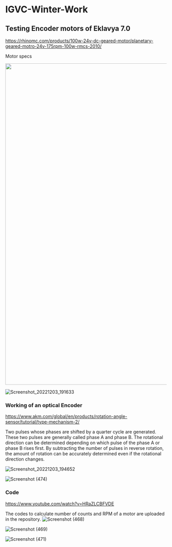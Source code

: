 # IGVC-Winter-Work

## Testing Encoder motors of Eklavya 7.0
https://rhinomc.com/products/100w-24v-dc-geared-motor/planetary-geared-motro-24v-175rpm-100w-rmcs-2010/

Motor specs

<img src="https://user-images.githubusercontent.com/106007058/205484582-2a4d6526-4c55-4a38-8b51-59ea25b1ae2f.png" width="1000" height="1000">

![Screenshot_20221203_191633](https://user-images.githubusercontent.com/106007058/205484591-5317ac5a-f5f4-4f26-8bd8-70e82840ccbf.png)

### Working of an optical Encoder

https://www.akm.com/global/en/products/rotation-angle-sensor/tutorial/type-mechanism-2/

Two pulses whose phases are shifted by a quarter cycle are generated. These two pulses are generally called phase A and phase B. The rotational direction can be determined depending on which pulse of the phase A or phase B rises first. By subtracting the number of pulses in reverse rotation, the amount of rotation can be accurately determined even if the rotational direction changes.

![Screenshot_20221203_194652](https://user-images.githubusercontent.com/106007058/205484658-cc4d6553-4217-47d9-b1be-998600061c36.png)

![Screenshot (474)](https://user-images.githubusercontent.com/106007058/205484785-11c0731f-86f6-4a1a-b220-ee3f278b8f1c.png)

### Code
https://www.youtube.com/watch?v=HRaZLCBFVDE

The codes to calculate number of counts and RPM of a motor are uploaded in the repository.
![Screenshot (468)](https://user-images.githubusercontent.com/106007058/205484760-764a4a20-3742-4fa9-900d-7b5874796da8.png)

![Screenshot (469)](https://user-images.githubusercontent.com/106007058/205484764-9ef31b3f-baaf-46e3-bc34-21edfa785f65.png)

![Screenshot (471)](https://user-images.githubusercontent.com/106007058/205484768-db5d3eed-c711-4704-8e8e-7118f5bd4bc5.png)








